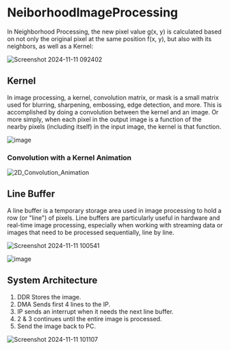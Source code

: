 # NeiborhoodImageProcessing
In Neighborhood Processing, the new pixel value g(x, y) is calculated based on not only the original pixel at the same position f(x, y), but also with its neighbors, as well as a Kernel:

![Screenshot 2024-11-11 092402](https://github.com/user-attachments/assets/5ff79ce5-737a-44e4-bc24-e3c737c0dcbf)


## Kernel
In image processing, a kernel, convolution matrix, or mask is a small matrix used for blurring, sharpening, embossing, edge detection, and more. This is accomplished by doing a convolution between the kernel and an image. Or more simply, when each pixel in the output image is a function of the nearby pixels (including itself) in the input image, the kernel is that function.

![image](https://github.com/user-attachments/assets/1459c238-089c-458e-a342-acc7b2479e68)

### Convolution with a Kernel Animation
![2D_Convolution_Animation](https://github.com/user-attachments/assets/11c03356-b8a5-40fd-9c33-73fb2843cb22)

## Line Buffer
A line buffer is a temporary storage area used in image processing to hold a row (or "line") of pixels. Line buffers are particularly useful in hardware and real-time image processing, especially when working with streaming data or images that need to be processed sequentially, line by line.

![Screenshot 2024-11-11 100541](https://github.com/user-attachments/assets/23f14e85-89f7-4d28-bfcf-af0c6cf86a08)

![image](https://github.com/user-attachments/assets/69048602-2d44-45fb-abe5-1d3c2268e91b)

## System Architecture
1. DDR Stores the image.
2. DMA Sends first 4 lines to the IP.
3. IP sends an interrupt when it needs the next line buffer.
4. 2 & 3 continues until the entire image is processed.
5. Send the image back to PC.
   
![Screenshot 2024-11-11 101107](https://github.com/user-attachments/assets/712c79f5-322c-427a-b0a5-b08ee20fb270)
